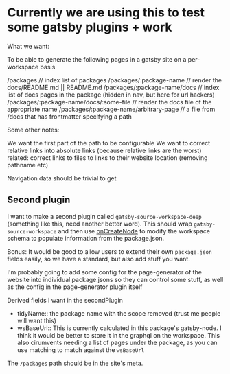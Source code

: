 # Currently we are using this to test some gatsby plugins + work

What we want:

To be able to generate the following pages in a gatsby site on a per-workspace basis

/packages // index list of packages /packages/:package-name // render the docs/README.md || README.md /packages/:package-name/docs // index list of docs pages in the package (hidden in nav, but here for url hackers) /packages/:package-name/docs/:some-file // render the docs file of the appropriate name /packages/:package-name/arbitrary-page // a file from /docs that has frontmatter specifying a path

Some other notes:

We want the first part of the path to be configurable We want to correct relative links into absolute links (because relative links are the worst) related: correct links to files to links to their website location (removing pathname etc)

Navigation data should be trivial to get

## Second plugin

I want to make a second plugin called `gatsby-source-workspace-deep` (something like this, need another better word). This should wrap `gatsby-source-workspace` and then use [onCreateNode](https://www.gatsbyjs.org/docs/node-apis/#onCreateNode) to modify the workspace schema to populate information from the package.json.

Bonus: It would be good to allow users to extend their own `package.json` fields easily, so we have a standard, but also add stuff you want.

I'm probably going to add some config for the page-generator of the website into individual package.jsons so they can control some stuff, as well as the config in the page-generator plugin itself

Derived fields I want in the secondPlugin

- tidyName:: the package name with the scope removed (trust me people will want this)
- wsBaseUrl:: This is currently calculated in this package's gatsby-node. I think it would be better to store it in the graphql on the workspace. This also cirumvents needing a list of pages under the package, as you can use matching to match against the `wsBaseUrl`

The `/packages` path should be in the site's meta.
